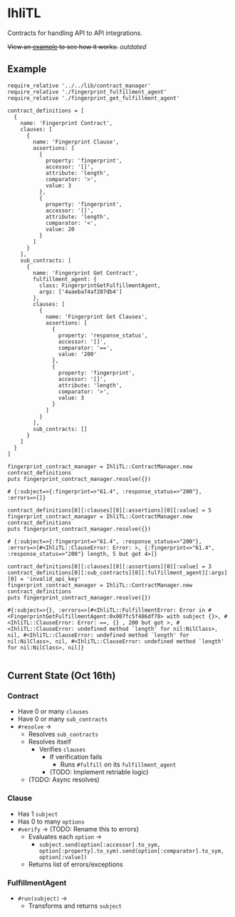 # IhliTL

Contracts for handling API to API integrations.

~~View an [example](examples/nfl.rb) to see how it works.~~ *outdated*

## Example

```
require_relative '../../lib/contract_manager'
require_relative './fingerprint_fulfillment_agent'
require_relative './fingerprint_get_fulfillment_agent'

contract_definitions = [
  {
    name: 'Fingerprint Contract',
    clauses: [
      {
        name: 'Fingerprint Clause',
        assertions: [
          {
            property: 'fingerprint',
            accessor: '[]',
            attribute: 'length',
            comparator: '>',
            value: 3
          },
          {
            property: 'fingerprint',
            accessor: '[]',
            attribute: 'length',
            comparator: '<',
            value: 20
          }
        ]
      }
    ],
    sub_contracts: [
      {
        name: 'Fingerprint Get Contract',
        fulfillment_agent: {
          class: FingerprintGetFulfillmentAgent,
          args: ['4aaeba74af287db4']
        },
        clauses: [
          {
            name: 'Fingerprint Get Clauses',
            assertions: [
              {
                property: 'response_status',
                accessor: '[]',
                comparator: '==',
                value: '200'
              },
              {
                property: 'fingerprint',
                accessor: '[]',
                attribute: 'length',
                comparator: '>',
                value: 3
              }
            ]
          }
        ],
        sub_contracts: []
      }
    ]
  }
]

fingerprint_contract_manager = IhliTL::ContractManager.new contract_definitions
puts fingerprint_contract_manager.resolve({})

# {:subject=>{:fingerprint=>"61.4", :response_status=>"200"}, :errors=>[]}

contract_definitions[0][:clauses][0][:assertions][0][:value] = 5
fingerprint_contract_manager = IhliTL::ContractManager.new contract_definitions
puts fingerprint_contract_manager.resolve({})

# {:subject=>{:fingerprint=>"61.4", :response_status=>"200"}, :errors=>[#<IhliTL::ClauseError: Error: >, {:fingerprint=>"61.4", :response_status=>"200"} length, 5 but got 4>]}

contract_definitions[0][:clauses][0][:assertions][0][:value] = 3
contract_definitions[0][:sub_contracts][0][:fulfillment_agent][:args][0] = 'invalid_api_key'
fingerprint_contract_manager = IhliTL::ContractManager.new contract_definitions
puts fingerprint_contract_manager.resolve({})

#{:subject=>{}, :errors=>[#<IhliTL::FulfillmentError: Error in #<FingerprintGetFulfillmentAgent:0x007fc5f486df78> with subject {}>, #<IhliTL::ClauseError: Error: ==, {} , 200 but got >, #<IhliTL::ClauseError: undefined method `length' for nil:NilClass>, nil, #<IhliTL::ClauseError: undefined method `length' for nil:NilClass>, nil, #<IhliTL::ClauseError: undefined method `length' for nil:NilClass>, nil]}


```

## Current State (Oct 16th)

### Contract

- Have 0 or many `clauses` <Clause>
- Have 0 or many `sub_contracts` <Contract>
- `#resolve` ->
  - Resolves `sub_contracts`
  - Resolves itself
    - Verifies `clauses`
      - If verification fails
        - Runs `#fulfill` on its `fulfillment_agent` <FulfillmentAgent>
      - (TODO: Implement retriable logic)
  - (TODO: Async resolves)

### Clause

- Has 1 `subject`
- Has 0 to many `options` <Hash>
- `#verify` -> (TODO: Rename this to errors)
  - Evaluates each `option` ->
    - `subject.send(option[:accessor].to_sym, option[:property].to_sym).send(option[:comparator].to_sym, option[:value])`
  - Returns list of errors/exceptions

### FulfillmentAgent
- `#run(subject)` ->
  - Transforms and returns `subject`
